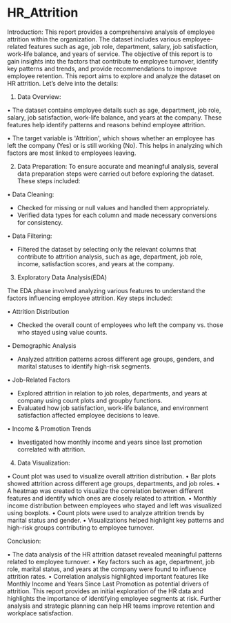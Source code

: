 # HR_Attrition

Introduction:
This report provides a comprehensive analysis of employee attrition within the organization. The dataset includes various employee-related features such as age, job role, department, salary, job satisfaction, work-life balance, and years of service. The objective of this report is to gain insights into the factors that contribute to employee turnover, identify key patterns and trends, and provide recommendations to improve employee retention.
This report aims to explore and analyze the dataset on HR attrition. Let’s delve into the details:

1.	Data Overview:

•	The dataset contains employee details such as age, department, job role, salary, job satisfaction, work-life balance, and years at the company.
These features help identify patterns and reasons behind employee attrition.

•	The target variable is 'Attrition', which shows whether an employee has left the company (Yes) or is still working (No).
This helps in analyzing which factors are most linked to employees leaving.

2.	Data Preparation:
To ensure accurate and meaningful analysis, several data preparation steps were carried out before exploring the dataset. These steps included:

•	Data Cleaning:

-	Checked for missing or null values and handled them appropriately.
-	Verified data types for each column and made necessary conversions for consistency.

•	Data Filtering:

-	Filtered the dataset by selecting only the relevant columns that contribute to attrition analysis, such as age, department, job role, income, satisfaction scores, and years at the company.

3.	Exploratory Data Analysis(EDA)

The EDA phase involved analyzing various features to understand the factors influencing employee attrition. Key steps included:

•	Attrition Distribution
-	Checked the overall count of employees who left the company vs. those who stayed using value counts.

•	Demographic Analysis
-	Analyzed attrition patterns across different age groups, genders, and marital statuses to identify high-risk segments.

•	Job-Related Factors
-	Explored attrition in relation to job roles, departments, and years at company using count plots and groupby functions.
-	Evaluated how job satisfaction, work-life balance, and environment satisfaction affected employee decisions to leave.

•	Income & Promotion Trends
-	Investigated how monthly income and years since last promotion correlated with attrition.


4.	Data Visualization:

•	Count plot was used to visualize overall attrition distribution.
•	Bar plots showed attrition across different age groups, departments, and job roles.
•	A heatmap was created to visualize the correlation between different features and identify which ones are closely related to attrition.
•	Monthly income distribution between employees who stayed and left was visualized using boxplots.
•	Count plots were used to analyze attrition trends by marital status and gender.
•	Visualizations helped highlight key patterns and high-risk groups contributing to employee turnover.

Conclusion:

•	The data analysis of the HR attrition dataset revealed meaningful patterns related to employee turnover. 
•	Key factors such as age, department, job role, marital status, and years at the company were found to influence attrition rates.
•	Correlation analysis highlighted important features like Monthly Income and Years Since Last Promotion as potential drivers of attrition.
This report provides an initial exploration of the HR data and highlights the importance of identifying employee segments at risk. Further analysis and strategic planning can help HR teams improve retention and workplace satisfaction.

